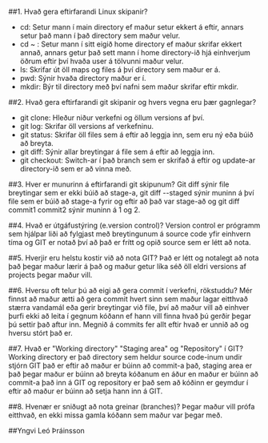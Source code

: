 

##1. Hvað gera eftirfarandi Linux skipanir?
*	cd: Setur mann í main directory ef maður setur ekkert á eftir, annars setur það mann í það directory sem maður velur.
*	cd ~ : Setur mann í sitt eigið home directory ef maður skrifar ekkert annað, annars getur það sett mann í home directory-ið hjá einhverjum öðrum eftir því hvaða user á tölvunni maður velur.
*	ls: Skrifar út öll maps og files á því directory sem maður er á.
*	pwd: Sýnir hvaða directory maður er í.
*	mkdir: Býr til directory með því nafni sem maður skrifar eftir mkdir.

##2. Hvað gera eftirfarandi git skipanir og hvers vegna eru þær gagnlegar?
*	git clone: Hleður niður verkefni og öllum versions af því.
*	git log: Skrifar öll versions af verkefninu.
*	git status: Skrifar öll files sem á eftir að leggja inn, sem eru ný eða búið að breyta.
*	git diff: Sýnir allar breytingar á file sem á eftir að leggja inn.
*	git checkout: Switch-ar í það branch sem er skrifað á eftir og update-ar directory-ið sem er að vinna með.

##3. Hver er munurinn á eftirfarandi git skipunum?
Git diff sýnir file breytingar sem er ekki búið að stage-a, git diff --staged sýnir muninn á því file sem er búið að stage-a fyrir og eftir að það var stage-að og git diff commit1 commit2 sýnir muninn á 1 og 2.

##4. Hvað er útgáfustýring (e.version control)?
Version control er prógramm sem hjálpar liði að fylgjast með breytingunum á source code yfir einhvern tíma og GIT er notað því að það er frítt og opið source sem er létt að nota.

##5. Hverjir eru helstu kostir við að nota GIT?
Það er létt og notalegt að nota það þegar maður lærir á það og maður getur líka séð öll eldri versions af projects þegar maður vill.

##6. Hversu oft telur þú að eigi að gera commit í verkefni, rökstuddu?
Mér finnst að maður ætti að gera commit hvert sinn sem maður lagar eitthvað stærra vandamál eða gerir breytingar við file, því að maður vill að einhver þurfi ekki að leita í gegnum kóðann ef hann vill finna hvað þú gerðir þegar þú settir það aftur inn. Megnið á commits fer allt eftir hvað er unnið að og hversu stórt það er.

##7. Hvað er "Working directory" "Staging area" og "Repository" í GIT?
Working directory er það directory sem heldur source code-inum undir stjórn GIT það er eftir að maður er búinn að commit-a það, staging area er það þegar maður er búinn að breyta kóðanum en áður en maður er búinn að commit-a það inn á GIT og repository er það sem að kóðinn er geymdur í eftir að maður er búinn að setja hann inn á GIT.

##8. Hvenær er sniðugt að nota greinar (branches)? 
Þegar maður vill prófa eitthvað, en ekki missa gamla kóðann sem maður var þegar með.

##Yngvi Leó Þráinsson